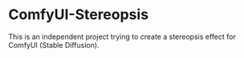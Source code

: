 # ComfyUI-Stereopsis

This is an independent project trying to create a stereopsis effect for ComfyUI (Stable Diffusion). 
